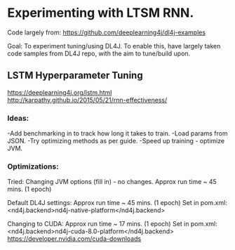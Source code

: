 # Experimenting with LTSM RNN.

Code largely from: 
https://github.com/deeplearning4j/dl4j-examples

Goal: To experiment tuning/using DL4J. To enable this, have largely taken code samples from DL4J repo, with the aim to tune/build upon.

## LSTM Hyperparameter Tuning
https://deeplearning4j.org/lstm.html
http://karpathy.github.io/2015/05/21/rnn-effectiveness/

### Ideas: 

-Add benchmarking in to track how long it takes to train.
-Load params from JSON.
-Try optimizing methods as per guide.
-Speed up training - optimize JVM.

### Optimizations:

Tried: Changing JVM options (fill in) - no changes.
Approx run time ~ 45 mins. (1 epoch)

Default DL4J settings:
Approx run time ~ 45 mins. (1 epoch)
Set in pom.xml:
<nd4j.backend>nd4j-native-platform</nd4j.backend>

Changing to CUDA:
Approx run time ~ 17 mins. (1 epoch)
Set in pom.xml:
<nd4j.backend>nd4j-cuda-8.0-platform</nd4j.backend>
https://developer.nvidia.com/cuda-downloads
